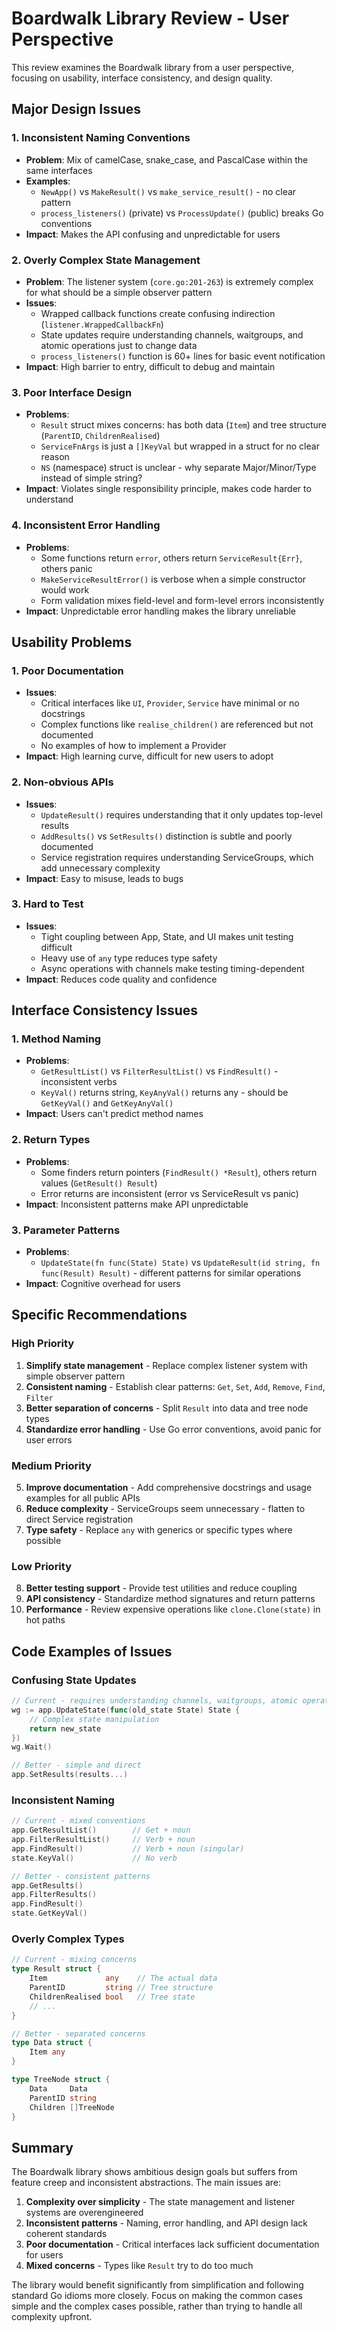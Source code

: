 # Boardwalk Library Review - User Perspective

This review examines the Boardwalk library from a user perspective, focusing on usability, interface consistency, and design quality.

## Major Design Issues

### 1. Inconsistent Naming Conventions
- **Problem**: Mix of camelCase, snake_case, and PascalCase within the same interfaces
- **Examples**:
  - `NewApp()` vs `MakeResult()` vs `make_service_result()` - no clear pattern
  - `process_listeners()` (private) vs `ProcessUpdate()` (public) breaks Go conventions
- **Impact**: Makes the API confusing and unpredictable for users

### 2. Overly Complex State Management
- **Problem**: The listener system (`core.go:201-263`) is extremely complex for what should be a simple observer pattern
- **Issues**:
  - Wrapped callback functions create confusing indirection (`listener.WrappedCallbackFn`)
  - State updates require understanding channels, waitgroups, and atomic operations just to change data
  - `process_listeners()` function is 60+ lines for basic event notification
- **Impact**: High barrier to entry, difficult to debug and maintain

### 3. Poor Interface Design
- **Problems**:
  - `Result` struct mixes concerns: has both data (`Item`) and tree structure (`ParentID`, `ChildrenRealised`)
  - `ServiceFnArgs` is just a `[]KeyVal` but wrapped in a struct for no clear reason
  - `NS` (namespace) struct is unclear - why separate Major/Minor/Type instead of simple string?
- **Impact**: Violates single responsibility principle, makes code harder to understand

### 4. Inconsistent Error Handling
- **Problems**:
  - Some functions return `error`, others return `ServiceResult{Err}`, others panic
  - `MakeServiceResultError()` is verbose when a simple constructor would work
  - Form validation mixes field-level and form-level errors inconsistently
- **Impact**: Unpredictable error handling makes the library unreliable

## Usability Problems

### 1. Poor Documentation
- **Issues**:
  - Critical interfaces like `UI`, `Provider`, `Service` have minimal or no docstrings
  - Complex functions like `realise_children()` are referenced but not documented
  - No examples of how to implement a Provider
- **Impact**: High learning curve, difficult for new users to adopt

### 2. Non-obvious APIs
- **Issues**:
  - `UpdateResult()` requires understanding that it only updates top-level results
  - `AddResults()` vs `SetResults()` distinction is subtle and poorly documented
  - Service registration requires understanding ServiceGroups, which add unnecessary complexity
- **Impact**: Easy to misuse, leads to bugs

### 3. Hard to Test
- **Issues**:
  - Tight coupling between App, State, and UI makes unit testing difficult
  - Heavy use of `any` type reduces type safety
  - Async operations with channels make testing timing-dependent
- **Impact**: Reduces code quality and confidence

## Interface Consistency Issues

### 1. Method Naming
- **Problems**:
  - `GetResultList()` vs `FilterResultList()` vs `FindResult()` - inconsistent verbs
  - `KeyVal()` returns string, `KeyAnyVal()` returns any - should be `GetKeyVal()` and `GetKeyAnyVal()`
- **Impact**: Users can't predict method names

### 2. Return Types
- **Problems**:
  - Some finders return pointers (`FindResult() *Result`), others return values (`GetResult() Result`)
  - Error returns are inconsistent (error vs ServiceResult vs panic)
- **Impact**: Inconsistent patterns make API unpredictable

### 3. Parameter Patterns
- **Problems**:
  - `UpdateState(fn func(State) State)` vs `UpdateResult(id string, fn func(Result) Result)` - different patterns for similar operations
- **Impact**: Cognitive overhead for users

## Specific Recommendations

### High Priority
1. **Simplify state management** - Replace complex listener system with simple observer pattern
2. **Consistent naming** - Establish clear patterns: `Get`, `Set`, `Add`, `Remove`, `Find`, `Filter`
3. **Better separation of concerns** - Split `Result` into data and tree node types
4. **Standardize error handling** - Use Go error conventions, avoid panic for user errors

### Medium Priority
5. **Improve documentation** - Add comprehensive docstrings and usage examples for all public APIs
6. **Reduce complexity** - ServiceGroups seem unnecessary - flatten to direct Service registration
7. **Type safety** - Replace `any` with generics or specific types where possible

### Low Priority
8. **Better testing support** - Provide test utilities and reduce coupling
9. **API consistency** - Standardize method signatures and return patterns
10. **Performance** - Review expensive operations like `clone.Clone(state)` in hot paths

## Code Examples of Issues

### Confusing State Updates
```go
// Current - requires understanding channels, waitgroups, atomic operations
wg := app.UpdateState(func(old_state State) State {
    // Complex state manipulation
    return new_state
})
wg.Wait()

// Better - simple and direct
app.SetResults(results...)
```

### Inconsistent Naming
```go
// Current - mixed conventions
app.GetResultList()        // Get + noun
app.FilterResultList()     // Verb + noun
app.FindResult()           // Verb + noun (singular)
state.KeyVal()             // No verb

// Better - consistent patterns
app.GetResults()
app.FilterResults()
app.FindResult()
state.GetKeyVal()
```

### Overly Complex Types
```go
// Current - mixing concerns
type Result struct {
    Item             any    // The actual data
    ParentID         string // Tree structure
    ChildrenRealised bool   // Tree state
    // ...
}

// Better - separated concerns
type Data struct {
    Item any
}

type TreeNode struct {
    Data     Data
    ParentID string
    Children []TreeNode
}
```

## Summary

The Boardwalk library shows ambitious design goals but suffers from feature creep and inconsistent abstractions. The main issues are:

1. **Complexity over simplicity** - The state management and listener systems are overengineered
2. **Inconsistent patterns** - Naming, error handling, and API design lack coherent standards
3. **Poor documentation** - Critical interfaces lack sufficient documentation for users
4. **Mixed concerns** - Types like `Result` try to do too much

The library would benefit significantly from simplification and following standard Go idioms more closely. Focus on making the common cases simple and the complex cases possible, rather than trying to handle all complexity upfront.